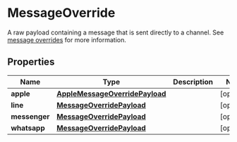 

# MessageOverride

A raw payload containing a message that is sent directly to a channel. See [message overrides](https://developer.zendesk.com/documentation/conversations/messaging-platform/programmable-conversations/message-overrides/) for more information.
## Properties

Name | Type | Description | Notes
------------ | ------------- | ------------- | -------------
**apple** | [**AppleMessageOverridePayload**](AppleMessageOverridePayload.md) |  |  [optional]
**line** | [**MessageOverridePayload**](MessageOverridePayload.md) |  |  [optional]
**messenger** | [**MessageOverridePayload**](MessageOverridePayload.md) |  |  [optional]
**whatsapp** | [**MessageOverridePayload**](MessageOverridePayload.md) |  |  [optional]



